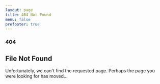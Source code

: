```yaml
---
layout: page
title: 404 Not Found
menu: false
prefooter: true
---
```


### 404

## File Not Found

Unfortunately, we can't find the requested page. Perhaps the page you were looking for has moved...
